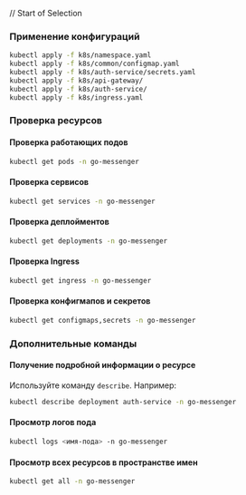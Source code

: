 // Start of Selection
### Применение конфигураций

```bash
kubectl apply -f k8s/namespace.yaml
kubectl apply -f k8s/common/configmap.yaml
kubectl apply -f k8s/auth-service/secrets.yaml
kubectl apply -f k8s/api-gateway/
kubectl apply -f k8s/auth-service/
kubectl apply -f k8s/ingress.yaml
```

### Проверка ресурсов

#### Проверка работающих подов

```bash
kubectl get pods -n go-messenger
```

#### Проверка сервисов

```bash
kubectl get services -n go-messenger
```

#### Проверка деплойментов

```bash
kubectl get deployments -n go-messenger
```

#### Проверка Ingress

```bash
kubectl get ingress -n go-messenger
```

#### Проверка конфигмапов и секретов

```bash
kubectl get configmaps,secrets -n go-messenger
```

### Дополнительные команды

#### Получение подробной информации о ресурсе

Используйте команду `describe`. Например:

```bash
kubectl describe deployment auth-service -n go-messenger
```

#### Просмотр логов пода

```bash
kubectl logs <имя-пода> -n go-messenger
```

#### Просмотр всех ресурсов в пространстве имен

```bash
kubectl get all -n go-messenger
```